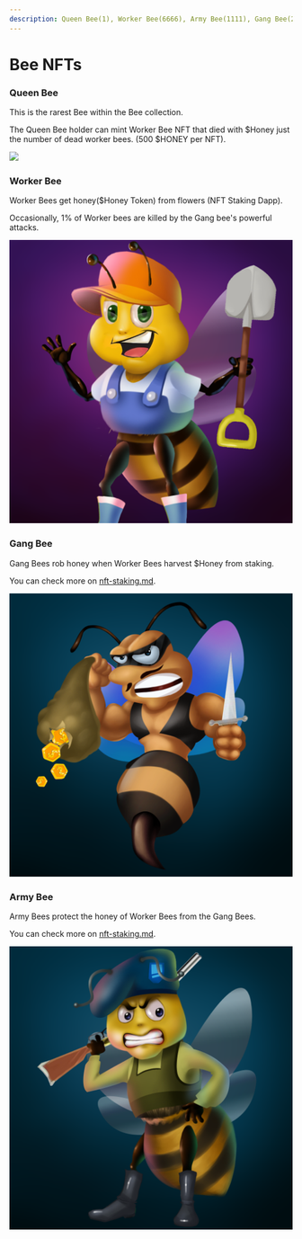 ```yaml
---
description: Queen Bee(1), Worker Bee(6666), Army Bee(1111), Gang Bee(222)
---
```


# Bee NFTs

### **Queen Bee**&#x20;

This is the rarest Bee within the Bee collection.&#x20;

The Queen Bee holder can mint Worker Bee NFT that died with $Honey just the number of dead worker bees. (500 $HONEY per NFT).

![](../.gitbook/assets/Bee\_Art\_02.jpg)

### **Worker Bee**

Worker Bees get honey($Honey Token) from flowers (NFT Staking Dapp).&#x20;

Occasionally, 1% of Worker bees are killed by the Gang bee's powerful attacks.

![](../.gitbook/assets/Worker.png)

### Gang Bee

Gang Bees rob honey when Worker Bees harvest $Honey from staking.

You can check more on [nft-staking.md](nft-staking.md "mention").

![](../.gitbook/assets/Gang2.png)

### Army Bee

Army Bees protect the honey of Worker Bees from the Gang Bees.

You can check more on [nft-staking.md](nft-staking.md "mention").

![](<../.gitbook/assets/maniac (2).png>)
